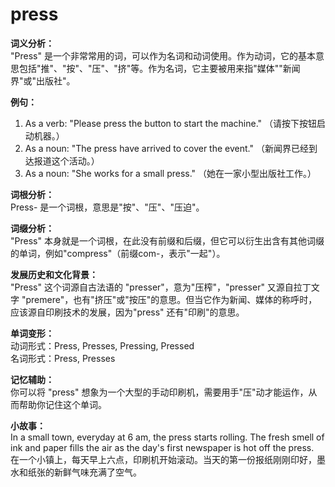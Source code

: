 # press

**词义分析：**  
"Press" 是一个非常常用的词，可以作为名词和动词使用。作为动词，它的基本意思包括"推"、"按"、"压"、"挤"等。作为名词，它主要被用来指"媒体""新闻界"或"出版社"。

  

**例句：**

  

1.  As a verb: "Please press the button to start the machine." （请按下按钮启动机器。）
2.  As a noun: "The press have arrived to cover the event." （新闻界已经到达报道这个活动。）
3.  As a noun: "She works for a small press." （她在一家小型出版社工作。）

  

**词根分析：**  
Press- 是一个词根，意思是"按"、"压"、"压迫"。

  

**词缀分析：**  
"Press" 本身就是一个词根，在此没有前缀和后缀，但它可以衍生出含有其他词缀的单词，例如"compress"（前缀com-，表示"一起"）。

  

**发展历史和文化背景：**  
"Press" 这个词源自古法语的 "presser"，意为"压榨"，"presser" 又源自拉丁文字 "premere"，也有"挤压"或"按压"的意思。但当它作为新闻、媒体的称呼时，应该源自印刷技术的发展，因为"press" 还有"印刷"的意思。

  

**单词变形：**  
动词形式：Press, Presses, Pressing, Pressed  
名词形式：Press, Presses

  

**记忆辅助：**  
你可以将 "press" 想象为一个大型的手动印刷机，需要用手"压"动才能运作，从而帮助你记住这个单词。

  

**小故事：**  
In a small town, everyday at 6 am, the press starts rolling. The fresh smell of ink and paper fills the air as the day's first newspaper is hot off the press.  
在一个小镇上，每天早上六点，印刷机开始滚动。当天的第一份报纸刚刚印好，墨水和纸张的新鲜气味充满了空气。
